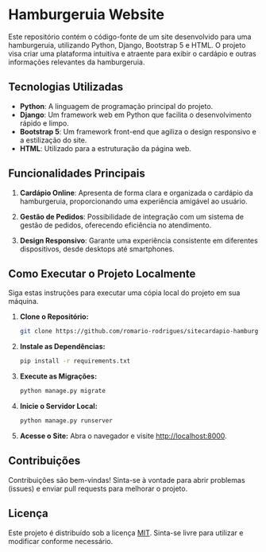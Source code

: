 # Hamburgeruia Website

Este repositório contém o código-fonte de um site desenvolvido para uma hamburgeruia, utilizando Python, Django, Bootstrap 5 e HTML. O projeto visa criar uma plataforma intuitiva e atraente para exibir o cardápio e outras informações relevantes da hamburgeruia.

## Tecnologias Utilizadas

- **Python**: A linguagem de programação principal do projeto.
- **Django**: Um framework web em Python que facilita o desenvolvimento rápido e limpo.
- **Bootstrap 5**: Um framework front-end que agiliza o design responsivo e a estilização do site.
- **HTML**: Utilizado para a estruturação da página web.

## Funcionalidades Principais

1. **Cardápio Online**: Apresenta de forma clara e organizada o cardápio da hamburgeruia, proporcionando uma experiência amigável ao usuário.

2. **Gestão de Pedidos**: Possibilidade de integração com um sistema de gestão de pedidos, oferecendo eficiência no atendimento.

3. **Design Responsivo**: Garante uma experiência consistente em diferentes dispositivos, desde desktops até smartphones.

## Como Executar o Projeto Localmente

Siga estas instruções para executar uma cópia local do projeto em sua máquina.

1. **Clone o Repositório:**
    ```bash
    git clone https://github.com/romario-rodrigues/sitecardapio-hamburgueria
    ```

2. **Instale as Dependências:**
    ```bash
    pip install -r requirements.txt
    ```

3. **Execute as Migrações:**
    ```bash
    python manage.py migrate
    ```

4. **Inicie o Servidor Local:**
    ```bash
    python manage.py runserver
    ```

5. **Acesse o Site:**
   Abra o navegador e visite [http://localhost:8000](http://localhost:8000).

## Contribuições

Contribuições são bem-vindas! Sinta-se à vontade para abrir problemas (issues) e enviar pull requests para melhorar o projeto.

## Licença

Este projeto é distribuído sob a licença [MIT](LICENSE). Sinta-se livre para utilizar e modificar conforme necessário.
